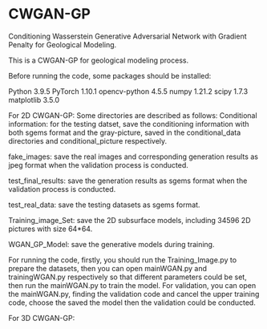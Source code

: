 # CWGAN-GP
Conditioning Wasserstein Generative Adversarial Network with Gradient Penalty for Geological Modeling.


This is a CWGAN-GP for geological modeling process.

Before running the code, some packages should be installed:

Python 3.9.5
PyTorch 1.10.1
opencv-python 4.5.5
numpy 1.21.2
scipy 1.7.3
matplotlib 3.5.0


For 2D CWGAN-GP:
Some directories are described as follows:
Conditional information: for the testing datset, save the conditioning information with both sgems format and the gray-picture, saved in the conditional_data directories
and conditional_picture respectively.

fake_images: save the real images and corresponding generation results as jpeg format when the validation process is conducted.

test_final_results: save the generation results as sgems format when the validation process is conducted.

test_real_data: save the testing datasets as sgems format.

Training_image_Set: save the 2D subsurface models, including 34596 2D pictures with size 64*64.

WGAN_GP_Model: save the generative models during training.

For running the code, firstly, you should run the Training_Image.py to prepare the datasets, then you can open mainWGAN.py and trainingWGAN.py respectively so that
different parameters could be set, then run the mainWGAN.py to train the model.
For validation, you can open the mainWGAN.py, finding the validation code and cancel the upper training code, choose the saved the model then the validation could be conducted.



For 3D CWGAN-GP:





